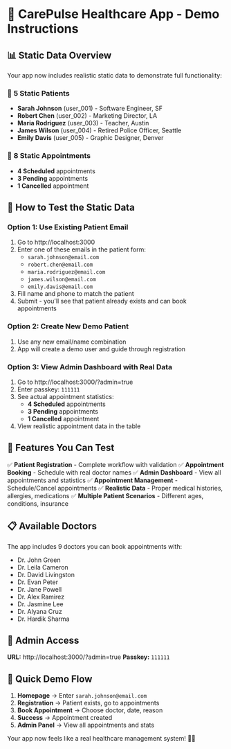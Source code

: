# 🏥 CarePulse Healthcare App - Demo Instructions

## 📊 Static Data Overview

Your app now includes realistic static data to demonstrate full functionality:

### 👥 **5 Static Patients**
- **Sarah Johnson** (user_001) - Software Engineer, SF
- **Robert Chen** (user_002) - Marketing Director, LA  
- **Maria Rodriguez** (user_003) - Teacher, Austin
- **James Wilson** (user_004) - Retired Police Officer, Seattle
- **Emily Davis** (user_005) - Graphic Designer, Denver

### 📅 **8 Static Appointments**
- **4 Scheduled** appointments
- **3 Pending** appointments  
- **1 Cancelled** appointment

## 🧪 How to Test the Static Data

### **Option 1: Use Existing Patient Email**
1. Go to http://localhost:3000
2. Enter one of these emails in the patient form:
   - `sarah.johnson@email.com`
   - `robert.chen@email.com`
   - `maria.rodriguez@email.com`
   - `james.wilson@email.com`
   - `emily.davis@email.com`
3. Fill name and phone to match the patient
4. Submit - you'll see that patient already exists and can book appointments

### **Option 2: Create New Demo Patient**
1. Use any new email/name combination
2. App will create a demo user and guide through registration

### **Option 3: View Admin Dashboard with Real Data**
1. Go to http://localhost:3000/?admin=true
2. Enter passkey: `111111`
3. See actual appointment statistics:
   - **4 Scheduled** appointments
   - **3 Pending** appointments
   - **1 Cancelled** appointment
4. View realistic appointment data in the table

## 🎯 Features You Can Test

✅ **Patient Registration** - Complete workflow with validation
✅ **Appointment Booking** - Schedule with real doctor names
✅ **Admin Dashboard** - View all appointments and statistics
✅ **Appointment Management** - Schedule/Cancel appointments
✅ **Realistic Data** - Proper medical histories, allergies, medications
✅ **Multiple Patient Scenarios** - Different ages, conditions, insurance

## 📋 Available Doctors

The app includes 9 doctors you can book appointments with:
- Dr. John Green
- Dr. Leila Cameron  
- Dr. David Livingston
- Dr. Evan Peter
- Dr. Jane Powell
- Dr. Alex Ramirez
- Dr. Jasmine Lee
- Dr. Alyana Cruz
- Dr. Hardik Sharma

## 🔐 Admin Access

**URL:** http://localhost:3000/?admin=true
**Passkey:** `111111`

## 🚀 Quick Demo Flow

1. **Homepage** → Enter `sarah.johnson@email.com`
2. **Registration** → Patient exists, go to appointments
3. **Book Appointment** → Choose doctor, date, reason
4. **Success** → Appointment created
5. **Admin Panel** → View all appointments and stats

Your app now feels like a real healthcare management system! 🏥✨ 